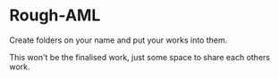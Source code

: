 # Rough-AML

Create folders on your name and put your works into them.

This won't be the finalised work, just some space to share each others work.
